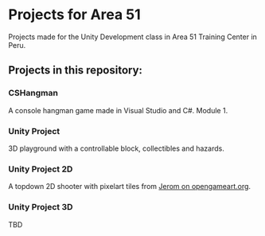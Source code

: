 ﻿# Projects for Area 51
Projects made for the Unity Development class in Area 51 Training Center in Peru.


## Projects in this repository:

### CSHangman
A console hangman game made in Visual Studio and C#. Module 1.



### Unity Project
3D playground with a controllable block, collectibles and hazards.



### Unity Project 2D
A topdown 2D shooter with pixelart tiles from [Jerom on opengameart.org](https://opengameart.org/content/top-sci-fi-cga-tileset "Jerom on opengameart.org").



### Unity Project 3D
TBD
